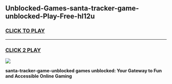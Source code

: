 
## Unblocked-Games-santa-tracker-game-unblocked-Play-Free-hl12u
<h3>
<a href="https://premium76.site?title=santa-tracker-game-unblocked&ref=21A">CLICK TO PLAY</a></h3>
<hr>

<h3>
<a href="https://premium76.site?title=santa-tracker-game-unblocked&ref=21A">CLICK 2 PLAY</a>
  
</h3>

<a href="https://premium76.site?title=santa-tracker-game-unblocked&ref=21A"><img src="https://clearcache.store/games.png"></a>


**santa-tracker-game-unblocked games unblocked: Your Gateway to Fun and Accessible Online Gaming**
